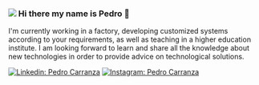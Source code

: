 ### ![](https://draexx.github.io) Hi there my name is Pedro 👋

I'm currently working in a factory, developing customized systems according to your requirements, as well as teaching in a higher education institute. 
I am looking forward to learn and share all the knowledge about new technologies in order to provide advice on technological solutions.

[![Linkedin: Pedro Carranza](https://img.shields.io/badge/-Pedro_Carranza-blue?style=flat-square&logo=Linkedin&logoColor=white&link=https://www.linkedin.com/in/pedrocarranza/)](https://www.linkedin.com/in/pedrocarranza/)
[![Instagram: Pedro Carranza](https://img.shields.io/badge/-Pedro_Carranza-%23DD2A7B?style=flat-square&logo=Instagram&logoColor=white&link=https://www.instagram.com/draexx)](https://www.instagram.com/draexx)
<!--
[![GitHub: Pedro Carranza](https://img.shields.io/badge/-Draexx-black?style=flat-square&logo=Github&logoColor=white&link=https://github.com/draexx)](https://github.com/draexx)
**draexx/draexx** is a ✨ _special_ ✨ repository because its `README.md` (this file) appears on your GitHub profile.


Here are some ideas to get you started:

- 🔭 I’m currently working on ...
- 🌱 I’m currently learning ...
- 👯 I’m looking to collaborate on ...
- 🤔 I’m looking for help with ...
- 💬 Ask me about ...
- 📫 How to reach me: ...
- 😄 Pronouns: ...
- ⚡ Fun fact: ...
-->
